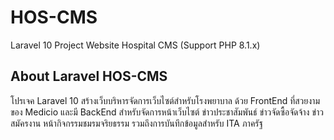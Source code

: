# HOS-CMS
Laravel 10 Project Website Hospital CMS (Support PHP 8.1.x)

## About Laravel HOS-CMS

โปรเจค Laravel 10 สร้างเว็บบริหารจัดการเว็บไซต์สำหรับโรงพยาบาล ด้วย FrontEnd ที่สวยงามของ Medicio และมี BackEnd สำหรับจัดการหน้าเว็บไซต์ ข่าวประชาสัมพันธ์ ข่าวจัดซื้อจัดจ้าง ข่าวสมัครงาน หน้ากิจกรรมชมรมจริยธรรม รวมถึงการบันทึกข้อมูลสำหรับ ITA ภาครัฐ

